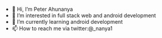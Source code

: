 - 👋 Hi, I’m Peter Ahunanya
- 👀 I’m interested in full stack web and android development
- 🌱 I’m currently learning android development
- 📫 How to reach me  via twitter:@_nanya1

<!---
nanya01/nanya01 is a ✨ special ✨ repository because its `README.md` (this file) appears on your GitHub profile.
You can click the Preview link to take a look at your changes.
--->
